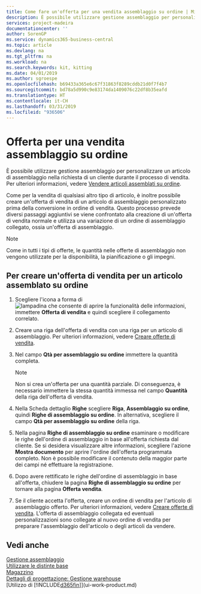 ```yaml
---
title: Come fare un'offerta per una vendita assemblaggio su ordine | Microsoft Docs
description: È possibile utilizzare gestione assemblaggio per personalizzare un articolo di assemblaggio nella richiesta di un cliente durante il processo di vendita.
services: project-madeira
documentationcenter: ''
author: SorenGP
ms.service: dynamics365-business-central
ms.topic: article
ms.devlang: na
ms.tgt_pltfrm: na
ms.workload: na
ms.search.keywords: kit, kitting
ms.date: 04/01/2019
ms.author: sgroespe
ms.openlocfilehash: b69433a365e6c67f31863f8289cddb21d0f7f4b7
ms.sourcegitcommit: bd78a5d990c9e83174da1409076c22df8b35eafd
ms.translationtype: HT
ms.contentlocale: it-CH
ms.lasthandoff: 03/31/2019
ms.locfileid: "936506"
---
```

# <a name="quote-an-assemble-to-order-sale"></a>Offerta per una vendita assemblaggio su ordine
È possibile utilizzare gestione assemblaggio per personalizzare un articolo di assemblaggio nella richiesta di un cliente durante il processo di vendita. Per ulteriori informazioni, vedere [Vendere articoli assemblati su ordine](assembly-how-to-sell-items-assembled-to-order.md).  

Come per la vendita di qualsiasi altro tipo di articolo, è inoltre possibile creare un'offerta di vendita di un articolo di assemblaggio personalizzato prima della conversione in ordine di vendita. Questo processo prevede diversi passaggi aggiuntivi se viene confrontato alla creazione di un'offerta di vendita normale e utilizza una variazione di un ordine di assemblaggio collegato, ossia un'offerta di assemblaggio.

> [!NOTE]  
>  Come in tutti i tipi di offerte, le quantità nelle offerte di assemblaggio non vengono utilizzate per la disponibilità, la pianificazione o gli impegni.  

## <a name="to-create-a-sales-quote-for-an-assemble-to-order-item"></a>Per creare un'offerta di vendita per un articolo assemblato su ordine  
1.  Scegliere l'icona a forma di ![lampadina che consente di aprire la funzionalità delle informazioni](media/ui-search/search_small.png "Informazioni sull'operazione che si desidera eseguire"), immettere **Offerta di vendita** e quindi scegliere il collegamento correlato.  
2.  Creare una riga dell'offerta di vendita con una riga per un articolo di assemblaggio. Per ulteriori informazioni, vedere [Creare offerte di vendita](sales-how-make-offers.md).  
3.  Nel campo **Qtà per assemblaggio su ordine** immettere la quantità completa.

    > [!NOTE]  
    >  Non si crea un'offerta per una quantità parziale. Di conseguenza, è necessario immettere la stessa quantità immessa nel campo **Quantità** della riga dell'offerta di vendita.  

4.  Nella Scheda dettaglio **Righe** scegliere **Riga**, **Assemblaggio su ordine**, quindi **Righe di assemblaggio su ordine**. In alternativa, scegliere il campo **Qtà per assemblaggio su ordine** della riga.  
5.  Nella pagina **Righe di assemblaggio su ordine** esaminare o modificare le righe dell'ordine di assemblaggio in base all'offerta richiesta dal cliente. Se si desidera visualizzare altre informazioni, scegliere l'azione **Mostra documento** per aprire l'ordine dell'offerta programmata completo. Non è possibile modificare il contenuto della maggior parte dei campi né effettuare la registrazione.  
6.  Dopo avere rettificato le righe dell'ordine di assemblaggio in base all'offerta, chiudere la pagina **Righe di assemblaggio su ordine** per tornare alla pagina **Offerta vendita**.  
7.  Se il cliente accetta l'offerta, creare un ordine di vendita per l'articolo di assemblaggio offerto. Per ulteriori informazioni, vedere [Creare offerte di vendita](sales-how-make-offers.md). L'offerta di assemblaggio collegata ed eventuali personalizzazioni sono collegate al nuovo ordine di vendita per preparare l'assemblaggio dell'articolo o degli articoli da vendere.  

## <a name="see-also"></a>Vedi anche  
[Gestione assemblaggio](assembly-assemble-items.md)  
[Utilizzare le distinte base](inventory-how-work-BOMs.md)  
[Magazzino](inventory-manage-inventory.md)  
[Dettagli di progettazione: Gestione warehouse](design-details-warehouse-management.md)  
[Utilizzo di [!INCLUDE[d365fin](includes/d365fin_md.md)]](ui-work-product.md)
